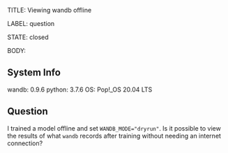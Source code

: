 TITLE:
Viewing wandb offline

LABEL:
question

STATE:
closed

BODY:
## System Info
wandb: 0.9.6
python: 3.7.6
OS: Pop!_OS 20.04 LTS

## Question
I trained a model offline and set `WANDB_MODE="dryrun"`. Is it possible to view the results of what `wandb` records after training without needing an internet connection?

